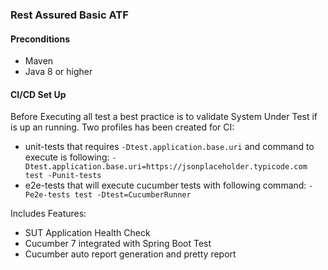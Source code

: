 ### Rest Assured Basic ATF
#### Preconditions
- Maven
- Java 8 or higher

#### CI/CD Set Up
Before Executing all test a best practice is to validate System Under Test if is up an running.
Two profiles has been created for CI:
- unit-tests that requires `-Dtest.application.base.uri` and command to execute is following: `-Dtest.application.base.uri=https://jsonplaceholder.typicode.com test -Punit-tests`
- e2e-tests that will execute cucumber tests with following command: `-Pe2e-tests test -Dtest=CucumberRunner`

Includes Features:
- SUT Application Health Check
- Cucumber 7 integrated with Spring Boot Test
- Cucumber auto report generation and pretty report